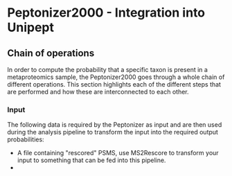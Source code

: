 # Peptonizer2000 - Integration into Unipept

## Chain of operations
In order to compute the probability that a specific taxon is present in a metaproteomics sample, the Peptonizer2000 goes through a whole chain of different operations.
This section highlights each of the different steps that are performed and how these are interconnected to each other.

### Input
The following data is required by the Peptonizer as input and are then used during the analysis pipeline to transform the input into the required output probabilities:
* A file containing "rescored" PSMS, use MS2Rescore to transform your input to something that can be fed into this pipeline.
* 

###
